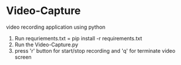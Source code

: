# Video-Capture
video recording application using python

1. Run requriements.txt = pip install -r requirements.txt
2. Run the Video-Capture.py 
3. press 'r' button for start/stop recording and 'q' for terminate video screen
